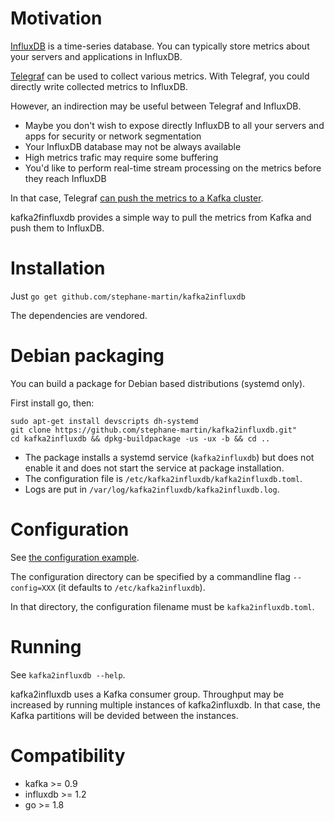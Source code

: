 # Motivation

[InfluxDB](https://github.com/influxdata/influxdb) is a time-series database.
You can typically store metrics about your servers and applications in InfluxDB.

[Telegraf](https://github.com/influxdata/telegraf) can be used to collect
various metrics. With Telegraf, you could directly write collected metrics to
InfluxDB.

However, an indirection may be useful between Telegraf and InfluxDB.

-   Maybe you don't wish to expose directly InfluxDB to all your servers and
    apps for security or network segmentation
-   Your InfluxDB database may not be always available
-   High metrics trafic may require some buffering
-   You'd like to perform real-time stream processing on the metrics before
    they reach InfluxDB

In that case, Telegraf [can push the metrics to a Kafka cluster](https://github.com/influxdata/telegraf/tree/master/plugins/outputs/kafka).

kafka2finfluxdb provides a simple way to pull the metrics from Kafka and push
them to InfluxDB.

# Installation

Just `go get github.com/stephane-martin/kafka2influxdb`

The dependencies are vendored.

# Debian packaging

You can build a package for Debian based distributions (systemd only).

First install go, then:

```
sudo apt-get install devscripts dh-systemd
git clone https://github.com/stephane-martin/kafka2influxdb.git"
cd kafka2influxdb && dpkg-buildpackage -us -ux -b && cd ..
```

-   The package installs a systemd service (`kafka2influxdb`) but does not enable
it and does not start the service at package installation.
-   The configuration file is `/etc/kafka2influxdb/kafka2influxdb.toml`.
-   Logs are put in `/var/log/kafka2influxdb/kafka2influxdb.log`.

# Configuration

See [the configuration example](https://github.com/stephane-martin/kafka2influxdb/blob/master/kafka2influxdb.example.toml).

The configuration directory can be specified by a commandline flag
`--config=XXX` (it defaults to `/etc/kafka2influxdb`).

In that directory, the configuration filename must be `kafka2influxdb.toml`.

# Running

See `kafka2influxdb --help`.

kafka2influxdb uses a Kafka consumer group. Throughput may be increased by
running multiple instances of kafka2influxdb. In that case, the Kafka
partitions will be devided between the instances.

# Compatibility

-   kafka >= 0.9
-   influxdb >= 1.2
-   go >= 1.8

